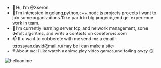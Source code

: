 - 👋 Hi, I’m @Xseron
- 👀 I’m interested in golang,python,c++,node js projects projects i want to join some organizations.Take parth in big progects,end get experience work in team.
- 🌱 I’m currently learning server tcp, and network management, some defolt algoritms, and write a contests on codeforces.com
- 📫 If u want to coloberete with me send me a email - torossyan.david@mail.ru(may be i can make a site)
- 💗 About me: i like watch a anime,play video games,and fading away 😏

![helloanime](https://user-images.githubusercontent.com/100696554/156178294-23a42f68-bc89-4e7e-b99d-6f8d7cddefd2.png)

<!---
Xseron/Xseron is a ✨ special ✨ repository because its `README.md` (this file) appears on your GitHub profile.
You can click the Preview link to take a look at your changes.
--->
